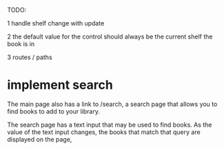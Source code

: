 TODO:


1 handle shelf change with update

2 the default value for the control should always be the current shelf the book is in

3 routes / paths

# implement search

The main page also has a link to /search, a search page that allows you to find books to add to your library.

The search page has a text input that may be used to find books. As the value of the text input changes, the books that match that query are displayed on the page,
